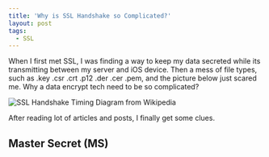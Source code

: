 ```yaml
---
title: 'Why is SSL Handshake so Complicated?'
layout: post
tags:
  - SSL
---
```


When I first met SSL, I was finding a way to keep my data secreted while its transmitting between my server and iOS device. Then a mess of file types, such as .key .csr .crt .p12 .der .cer .pem, and the picture below just scared me. Why a data encrypt tech need to be so complicated?

![SSL Handshake Timing Diagram from Wikipedia](http://upload.wikimedia.org/wikipedia/commons/a/ae/SSL_handshake_with_two_way_authentication_with_certificates.svg)

After reading lot of articles and posts, I finally get some clues.

## Master Secret (MS)

